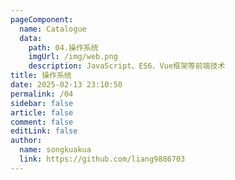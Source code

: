 ```yaml
---
pageComponent:
  name: Catalogue
  data:
    path: 04.操作系统
    imgUrl: /img/web.png
    description: JavaScript、ES6、Vue框架等前端技术
title: 操作系统
date: 2025-02-13 23:10:50
permalink: /04
sidebar: false
article: false
comment: false
editLink: false
author:
  name: songkuakua
  link: https://github.com/liang9886703
---
```

